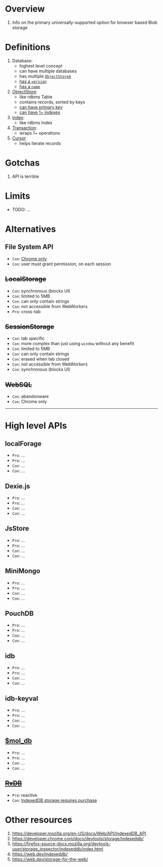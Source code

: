 # Overview
1. Info on the primary universally-supported option for browser based Blob storage


# Definitions
1. Database: 
    - highest level concept
    - can have multiple databases
    - has multiple [`ObjectStore`s](https://developer.mozilla.org/en-US/docs/Web/API/IndexedDB_API/Basic_Terminology#object_store) 
    - [has a `version`](https://developer.mozilla.org/en-US/docs/Web/API/IDBDatabase/version)
    - [has a `name`](https://developer.mozilla.org/en-US/docs/Web/API/IDBDatabase/name)
1. [ObjectStore](https://developer.mozilla.org/en-US/docs/Web/API/IDBObjectStore):
    - like rdbms Table
    - contains records, sorted by keys
    - [can have primary key](https://web.dev/indexeddb/#defining-primary-keys)
    - [can have 1+ indexes](https://web.dev/indexeddb/#defining-indexes)        
1. [Index](https://developer.mozilla.org/en-US/docs/Web/API/IDBIndex):
    - like rdbms Index
1. [Transaction](https://developer.mozilla.org/en-US/docs/Web/API/IDBTransaction):
    - wraps 1+ operations
1. [Cursor](https://developer.mozilla.org/en-US/docs/Web/API/IDBCursor)
    - helps iterate records


# Gotchas
1. API is terrible


# Limits
- TODO: ...


# Alternatives
## File System API
- `Con`: [Chrome only](https://caniuse.com/filesystem)
- `Con`: user must grant permission, on each session  

## ~~LocalStorage~~
- `Con`: synchronous (blocks UI)
- `Con`: limited to 5MB
- `Con`: can only contain strings
- `Con`: not accessible from WebWorkers
- `Pro`: cross-tab

## ~~SessionStorage~~
- `Con`: tab specific
- `Con`: more complex than just using `window` without any benefit
- `Con`: limited to 5MB
- `Con`: can only contain strings
- `Con`: erased when tab closed
- `Con`: not accessible from WebWorkers
- `Con`: synchronous (blocks UI)

## ~~WebSQL~~
- `Con`: abandonware
- `Con`: Chrome only


--------
# High level APIs
## localForage
- `Pro`: ... 
- `Pro`: ... 
- `Con`: ... 
- `Con`: ... 


## Dexie.js
- `Pro`: ... 
- `Pro`: ... 
- `Con`: ... 
- `Con`: ... 


## JsStore
- `Pro`: ... 
- `Pro`: ... 
- `Con`: ... 
- `Con`: ... 


## MiniMongo
- `Pro`: ... 
- `Pro`: ... 
- `Con`: ... 
- `Con`: ... 


## PouchDB
- `Pro`: ... 
- `Pro`: ... 
- `Con`: ... 
- `Con`: ... 


## idb
- `Pro`: ... 
- `Pro`: ... 
- `Con`: ... 
- `Con`: ... 


## idb-keyval
- `Pro`: ... 
- `Pro`: ... 
- `Con`: ... 
- `Con`: ... 


## [$mol_db](https://github.com/hyoo-ru/mam_mol/tree/master/db)
- `Pro`: ... 
- `Pro`: ... 
- `Con`: ... 
- `Con`: ... 


## ~~[RxDB](https://rxdb.info/)~~
- `Pro`: reactive
- `Con`: [IndexedDB storage requires purchase](https://rxdb.info/rx-storage-indexeddb.html) 


# Other resources
1. https://developer.mozilla.org/en-US/docs/Web/API/IndexedDB_API
1. https://developer.chrome.com/docs/devtools/storage/indexeddb/
1. https://firefox-source-docs.mozilla.org/devtools-user/storage_inspector/indexeddb/index.html
1. https://web.dev/indexeddb/
1. https://web.dev/storage-for-the-web/
